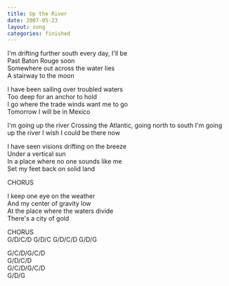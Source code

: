 ```yaml
---
title: Up the River
date: 2007-05-23
layout: song
categories: finished
---
```


I'm drifting further south every day, I'll be  
Past Baton Rouge soon  
Somewhere out across the water lies  
A stairway to the moon  

I have been sailing over troubled waters  
Too deep for an anchor to hold  
I go where the trade winds want me to go  
Tomorrow I will be in Mexico

<div class="chorus">
I'm going up the river  
Crossing the Atlantic, going north to south  
I'm going up the river  
I wish I could be there now</div>

I have seen visions drifting on the breeze  
Under a vertical sun  
In a place where no one sounds like me  
Set my feet back on solid land

<div class="chorus">CHORUS</div>

I keep one eye on the weather  
And my center of gravity low  
At the place where the waters divide  
There's a city of gold

<div class="chorus">CHORUS</div>

<div class="chords">
G/D/C/D  
G/D/C  
G/D/C/D  
G/D/G  

G/C/D/G/C/D  
G/D/C/D  
G/C/D/G/C/D  
G/D/G</div>
